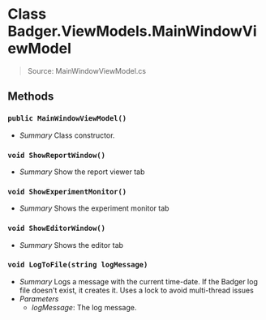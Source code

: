 # Class Badger.ViewModels.MainWindowViewModel
> Source: MainWindowViewModel.cs
## Methods
### `public MainWindowViewModel()`
* *Summary*
  Class constructor.
### `void ShowReportWindow()`
* *Summary*
  Show the report viewer tab
### `void ShowExperimentMonitor()`
* *Summary*
  Shows the experiment monitor tab
### `void ShowEditorWindow()`
* *Summary*
  Shows the editor tab
### `void LogToFile(string logMessage)`
* *Summary*
  Logs a message with the current time-date. If the Badger log file doesn't exist, it creates it. Uses a lock to avoid multi-thread issues
* *Parameters*
  * _logMessage_: The log message.
